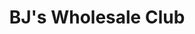 ---
title: "BJ's Wholesale Club"
url: /warrensville-heights/bjs-wholesale-club/
shop: Großhandel
---